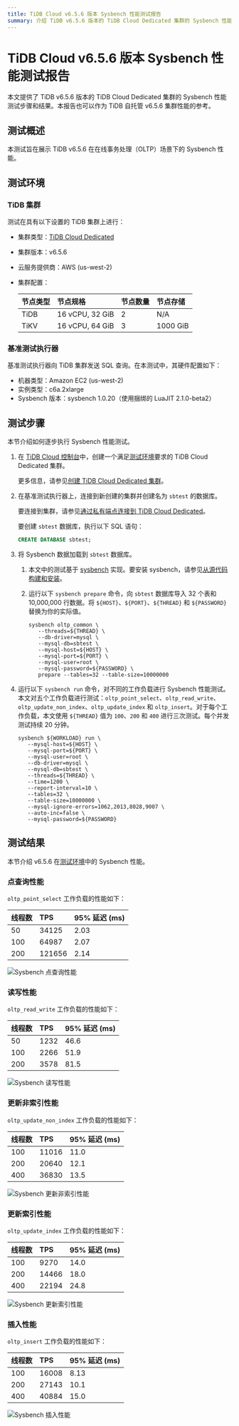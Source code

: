 ```yaml
---
title: TiDB Cloud v6.5.6 版本 Sysbench 性能测试报告
summary: 介绍 TiDB v6.5.6 版本的 TiDB Cloud Dedicated 集群的 Sysbench 性能测试结果。
---
```


# TiDB Cloud v6.5.6 版本 Sysbench 性能测试报告

本文提供了 TiDB v6.5.6 版本的 TiDB Cloud Dedicated 集群的 Sysbench 性能测试步骤和结果。本报告也可以作为 TiDB 自托管 v6.5.6 集群性能的参考。

## 测试概述

本测试旨在展示 TiDB v6.5.6 在在线事务处理（OLTP）场景下的 Sysbench 性能。

## 测试环境

### TiDB 集群

测试在具有以下设置的 TiDB 集群上进行：

- 集群类型：[TiDB Cloud Dedicated](/tidb-cloud/select-cluster-tier.md#tidb-cloud-dedicated)
- 集群版本：v6.5.6
- 云服务提供商：AWS (us-west-2)
- 集群配置：

   | 节点类型 | 节点规格       | 节点数量 | 节点存储 |
   | :-------- | :-------------- | :------------ | :----------- |
   | TiDB      | 16 vCPU, 32 GiB | 2             | N/A          |
   | TiKV      | 16 vCPU, 64 GiB | 3             | 1000 GiB     |

### 基准测试执行器

基准测试执行器向 TiDB 集群发送 SQL 查询。在本测试中，其硬件配置如下：

- 机器类型：Amazon EC2 (us-west-2)
- 实例类型：c6a.2xlarge
- Sysbench 版本：sysbench 1.0.20（使用捆绑的 LuaJIT 2.1.0-beta2）

## 测试步骤

本节介绍如何逐步执行 Sysbench 性能测试。

1. 在 [TiDB Cloud 控制台](https://tidbcloud.com/)中，创建一个满足[测试环境](#tidb-集群)要求的 TiDB Cloud Dedicated 集群。

   更多信息，请参见[创建 TiDB Cloud Dedicated 集群](/tidb-cloud/create-tidb-cluster.md)。

2. 在基准测试执行器上，连接到新创建的集群并创建名为 `sbtest` 的数据库。

   要连接到集群，请参见[通过私有端点连接到 TiDB Cloud Dedicated](/tidb-cloud/set-up-private-endpoint-connections.md)。

   要创建 `sbtest` 数据库，执行以下 SQL 语句：

   ```sql
   CREATE DATABASE sbtest;
   ```

3. 将 Sysbench 数据加载到 `sbtest` 数据库。

   1. 本文中的测试基于 [sysbench](https://github.com/akopytov/sysbench) 实现。要安装 sysbench，请参见[从源代码构建和安装](https://github.com/akopytov/sysbench#building-and-installing-from-source)。

   2. 运行以下 `sysbench prepare` 命令，向 `sbtest` 数据库导入 32 个表和 10,000,000 行数据。将 `${HOST}`、`${PORT}`、`${THREAD}` 和 `${PASSWORD}` 替换为你的实际值。

      ```shell
      sysbench oltp_common \
         --threads=${THREAD} \
         --db-driver=mysql \
         --mysql-db=sbtest \
         --mysql-host=${HOST} \
         --mysql-port=${PORT} \
         --mysql-user=root \
         --mysql-password=${PASSWORD} \
         prepare --tables=32 --table-size=10000000
      ```

4. 运行以下 `sysbench run` 命令，对不同的工作负载进行 Sysbench 性能测试。本文对五个工作负载进行测试：`oltp_point_select`、`oltp_read_write`、`oltp_update_non_index`、`oltp_update_index` 和 `oltp_insert`。对于每个工作负载，本文使用 `${THREAD}` 值为 `100`、`200` 和 `400` 进行三次测试。每个并发测试持续 20 分钟。

   ```shell
   sysbench ${WORKLOAD} run \
      --mysql-host=${HOST} \
      --mysql-port=${PORT} \
      --mysql-user=root \
      --db-driver=mysql \
      --mysql-db=sbtest \
      --threads=${THREAD} \
      --time=1200 \
      --report-interval=10 \
      --tables=32 \
      --table-size=10000000 \
      --mysql-ignore-errors=1062,2013,8028,9007 \
      --auto-inc=false \
      --mysql-password=${PASSWORD}
   ```

## 测试结果

本节介绍 v6.5.6 在[测试环境](#测试环境)中的 Sysbench 性能。

### 点查询性能

`oltp_point_select` 工作负载的性能如下：

| 线程数 | TPS    | 95% 延迟 (ms) |
| :------ | :----- | :--------------- |
| 50      | 34125  | 2.03             |
| 100     | 64987  | 2.07             |
| 200     | 121656 | 2.14             |

![Sysbench 点查询性能](https://docs-download.pingcap.com/media/images/docs/tidb-cloud/v6.5.6-oltp_select_point.png)

### 读写性能

`oltp_read_write` 工作负载的性能如下：

| 线程数 | TPS  | 95% 延迟 (ms) |
| :------ | :--- | :--------------- |
| 50      | 1232 | 46.6             |
| 100     | 2266 | 51.9             |
| 200     | 3578 | 81.5             |

![Sysbench 读写性能](https://docs-download.pingcap.com/media/images/docs/tidb-cloud/v6.5.6-oltp_read_write.png)

### 更新非索引性能

`oltp_update_non_index` 工作负载的性能如下：

| 线程数 | TPS   | 95% 延迟 (ms) |
| :------ | :---- | :--------------- |
| 100     | 11016 | 11.0             |
| 200     | 20640 | 12.1             |
| 400     | 36830 | 13.5             |

![Sysbench 更新非索引性能](https://docs-download.pingcap.com/media/images/docs/tidb-cloud/v6.5.6-oltp_update_non_index.png)

### 更新索引性能

`oltp_update_index` 工作负载的性能如下：

| 线程数 | TPS   | 95% 延迟 (ms) |
| :------ | :---- | :--------------- |
| 100     | 9270  | 14.0             |
| 200     | 14466 | 18.0             |
| 400     | 22194 | 24.8             |

![Sysbench 更新索引性能](https://docs-download.pingcap.com/media/images/docs/tidb-cloud/v6.5.6-oltp_update_index.png)

### 插入性能

`oltp_insert` 工作负载的性能如下：

| 线程数 | TPS   | 95% 延迟 (ms) |
| :------ | :---- | :--------------- |
| 100     | 16008 | 8.13             |
| 200     | 27143 | 10.1             |
| 400     | 40884 | 15.0             |

![Sysbench 插入性能](https://docs-download.pingcap.com/media/images/docs/tidb-cloud/v6.5.6-oltp_insert.png)
